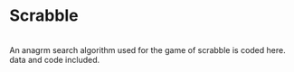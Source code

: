 # Scrabble
<br /> An anagrm search algorithm used for the game of scrabble is coded here.
<br /> data and code included.
